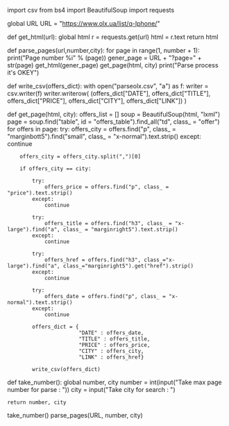 
import csv
from bs4 import BeautifulSoup
import requests


global URL
URL = "https://www.olx.ua/list/q-Iphone/"

def get_html(url):
    global html
    r = requests.get(url) 
    html = r.text
    return html

def parse_pages(url,number,city):
    for page in range(1, number + 1):
        print("Page number %i" % (page))
        gener_page = URL + "?page=" + str(page)
        get_html(gener_page)
        get_page(html, city)
    print("Parse process it's OKEY")

def write_csv(offers_dict):
    with open("parseolx.csv", "a") as f:
        writer = csv.writer(f)
        writer.writerow( (offers_dict["DATE"],
                            offers_dict["TITLE"],
                            offers_dict["PRICE"],
                            offers_dict["CITY"],
                            offers_dict["LINK"]) )

def get_page(html, city):
    offers_list = []
    soup = BeautifulSoup(html, "lxml")
    page = soup.find("table", id = "offers_table").find_all("td", class_ = "offer")
    for offers in page:
        try:
            offers_city = offers.find("p", class_ = "marginbott5").find("small", class_ = "x-normal").text.strip()
        except:
            continue
         
        offers_city = offers_city.split(",")[0]
        
        if offers_city == city:
            
            try:
                offers_price = offers.find("p", class_ = "price").text.strip()
            except:
                continue
         
            try:
                offers_title = offers.find("h3", class_ = "x-large").find("a", class_ = "marginright5").text.strip()
            except:
                continue

            try:
                offers_href = offers.find("h3", class_="x-large").find("a", class_="marginright5").get("href").strip()
            except:
                continue

            try:
                offers_date = offers.find("p", class_ = "x-normal").text.strip()
            except:
                continue
                
            offers_dict = {
                           "DATE" : offers_date,
                           "TITLE" : offers_title,
                           "PRICE" : offers_price,
                           "CITY" : offers_city,
                           "LINK" : offers_href}
            
            write_csv(offers_dict)
                

def take_number():
    global number, city
    number = int(input("Take max page number for parse : "))
    city = input("Take city for search : ")
    
    return number, city

take_number()
parse_pages(URL, number, city)
